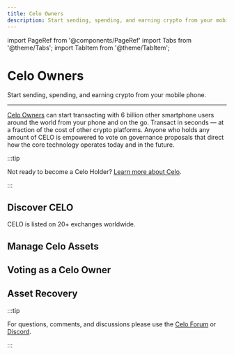 ```yaml
---
title: Celo Owners
description: Start sending, spending, and earning crypto from your mobile phone
---
```


import PageRef from '@components/PageRef'
import Tabs from '@theme/Tabs';
import TabItem from '@theme/TabItem';

# Celo Owners

Start sending, spending, and earning crypto from your mobile phone.

___

[Celo Owners](https://celo.org/buy) can start transacting with 6 billion other smartphone users around the world from your phone and on the go. Transact in seconds — at a fraction of the cost of other crypto platforms. Anyone who holds any amount of CELO is empowered to vote on governance proposals that direct how the core technology operates today and in the future.

:::tip

Not ready to become a Celo Holder? [Learn more about Celo](../../docs/welcome.md).

:::

## Discover CELO

CELO is listed on 20+ exchanges worldwide.

<PageRef url="https://coinmarketcap.com/currencies/celo/markets/" pageName="Get CELO" />
<PageRef url="https://coinmarketcap.com/currencies/celo-dollar/markets/" pageName="Get cUSD" />
<PageRef url="https://coinmarketcap.com/currencies/celo-euro/" pageName="Get cEUR" />

## Manage Celo Assets

<PageRef url="/celo-owner-guide/quick-start" pageName="Self-Custody CELO" />
<PageRef url="/celo-owner-guide/cusd" pageName="Asset Management" />
<PageRef url="/celo-owner-guide/release-gold" pageName="Understand ReleaseGold" />
<PageRef url="/celo-owner-guide/celo-exchange-bot" pageName="Exchange Celo Assets" />


## Voting as a Celo Owner

<PageRef url="/celo-owner-guide/voting-validators" pageName="Voting for Validators" />
<PageRef url="/celo-owner-guide/voting-governance" pageName="Voting on Governance" />
<PageRef url="/celo-owner-guide/governance-cheat-sheet" pageName="Governance Cheatsheet" />

## Asset Recovery

<PageRef url="/celo-owner-guide/eth-recovery" pageName="Recover ETH from a Celo Address" />
<PageRef url="/celo-owner-guide/celo-recovery" pageName="Recover CELO from an Ethereum Address" />

:::tip

For questions, comments, and discussions please use the [Celo Forum](https://forum.celo.org/) or [Discord](https://chat.celo.org/).

:::